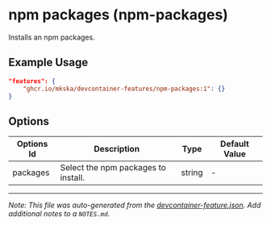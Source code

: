 
# npm packages (npm-packages)

Installs an npm packages.

## Example Usage

```json
"features": {
    "ghcr.io/mkska/devcontainer-features/npm-packages:1": {}
}
```

## Options

| Options Id | Description | Type | Default Value |
|-----|-----|-----|-----|
| packages | Select the npm packages to install. | string | - |



---

_Note: This file was auto-generated from the [devcontainer-feature.json](https://github.com/mkska/devcontainer-features/blob/main/src/npm-packages/devcontainer-feature.json).  Add additional notes to a `NOTES.md`._
